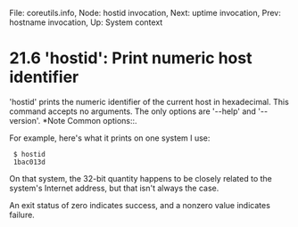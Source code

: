 File: coreutils.info,  Node: hostid invocation,  Next: uptime invocation,  Prev: hostname invocation,  Up: System context

21.6 'hostid': Print numeric host identifier
============================================

'hostid' prints the numeric identifier of the current host in
hexadecimal.  This command accepts no arguments.  The only options are
'--help' and '--version'.  *Note Common options::.

   For example, here's what it prints on one system I use:

     $ hostid
     1bac013d

   On that system, the 32-bit quantity happens to be closely related to
the system's Internet address, but that isn't always the case.

   An exit status of zero indicates success, and a nonzero value
indicates failure.


